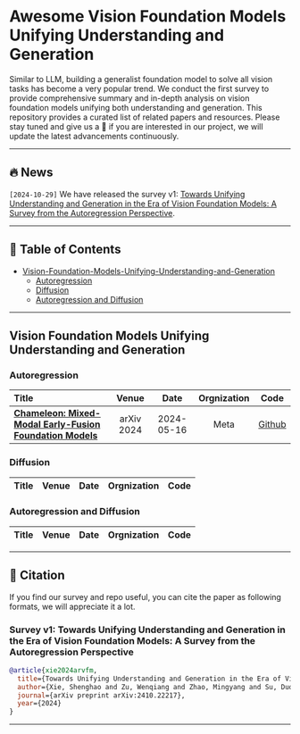 # Awesome Vision Foundation Models Unifying Understanding and Generation
Similar to LLM, building a generalist foundation model to solve all vision tasks has become a very popular trend. We conduct the first survey to provide comprehensive summary and in-depth analysis on vision foundation models unifying both understanding and generation. This repository provides a curated list of related papers and resources. Please stay tuned and give us a 🌟 if you are interested in our project, we will update the latest advancements continuously.


---

## 🔥 News
`[2024-10-29]` We have released the survey v1: [Towards Unifying Understanding and Generation in the Era of Vision Foundation Models: A Survey from the Autoregression Perspective](https://arxiv.org/abs/2410.22217).

---


## 📃 Table of Contents
- [Vision-Foundation-Models-Unifying-Understanding-and-Generation](#-vision-foundation-models-unifying-understanding-and-generation)
  - [Autoregression](#-autoregression)
  - [Diffusion](#-diffusion)
  - [Autoregression and Diffusion](#-autoregression-and-diffusion)
 
---


## Vision Foundation Models Unifying Understanding and Generation

### Autoregression
|  Title  |  Venue  |   Date   |  Orgnization  |   Code   |
|:--------|:--------:|:--------:|:--------:|:--------:|
| [**Chameleon: Mixed-Modal Early-Fusion Foundation Models**](https://arxiv.org/pdf/2405.09818) | arXiv 2024 | 2024-05-16 | Meta | [Github](https://github.com/facebookresearch/chameleon) | - |

### Diffusion
|  Title  |  Venue  |   Date   |  Orgnization  |   Code   |
|:--------|:--------:|:--------:|:--------:|:--------:|

### Autoregression and Diffusion
|  Title  |  Venue  |   Date   |  Orgnization  |   Code   |
|:--------|:--------:|:--------:|:--------:|:--------:|

---


## 📃 Citation
If you find our survey and repo useful, you can cite the paper as following formats, we will appreciate it a lot.

### Survey v1: Towards Unifying Understanding and Generation in the Era of Vision Foundation Models: A Survey from the Autoregression Perspective
```BibTeX
@article{xie2024arvfm,
  title={Towards Unifying Understanding and Generation in the Era of Vision Foundation Models: A Survey from the Autoregression Perspective},
  author={Xie, Shenghao and Zu, Wenqiang and Zhao, Mingyang and Su, Duo and Liu, Shilong and Shi, Ruohua and Li, Guoqi and Zhang, Shanghang and Ma, Lei},
  journal={arXiv preprint arXiv:2410.22217},
  year={2024}
}
```

---
